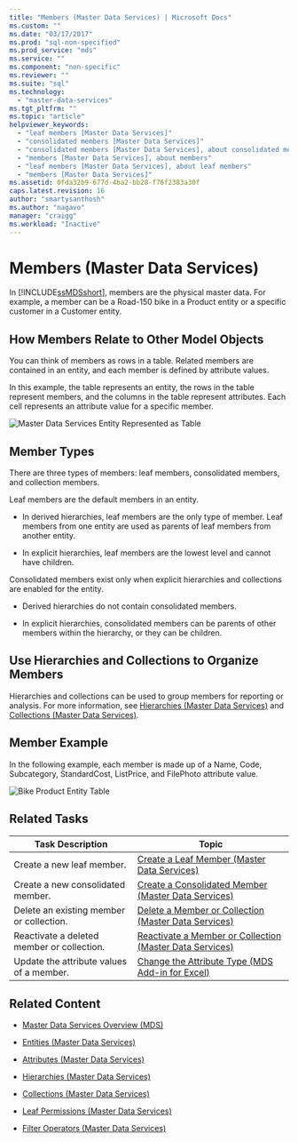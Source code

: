 ```yaml
---
title: "Members (Master Data Services) | Microsoft Docs"
ms.custom: ""
ms.date: "03/17/2017"
ms.prod: "sql-non-specified"
ms.prod_service: "mds"
ms.service: ""
ms.component: "non-specific"
ms.reviewer: ""
ms.suite: "sql"
ms.technology: 
  - "master-data-services"
ms.tgt_pltfrm: ""
ms.topic: "article"
helpviewer_keywords: 
  - "leaf members [Master Data Services]"
  - "consolidated members [Master Data Services]"
  - "consolidated members [Master Data Services], about consolidated members"
  - "members [Master Data Services], about members"
  - "leaf members [Master Data Services], about leaf members"
  - "members [Master Data Services]"
ms.assetid: 0fda32b9-677d-4ba2-bb28-f76f2383a30f
caps.latest.revision: 16
author: "smartysanthosh"
ms.author: "nagavo"
manager: "craigg"
ms.workload: "Inactive"
---
```

# Members (Master Data Services)
  In [!INCLUDE[ssMDSshort](../includes/ssmdsshort-md.md)], members are the physical master data. For example, a member can be a Road-150 bike in a Product entity or a specific customer in a Customer entity.  
  
## How Members Relate to Other Model Objects  
 You can think of members as rows in a table. Related members are contained in an entity, and each member is defined by attribute values.  
  
 In this example, the table represents an entity, the rows in the table represent members, and the columns in the table represent attributes. Each cell represents an attribute value for a specific member.  
  
 ![Master Data Services Entity Represented as Table](../master-data-services/media/mds-conc-entity-table.gif "Master Data Services Entity Represented as Table")  
  
## Member Types  
 There are three types of members: leaf members, consolidated members, and collection members.  
  
 Leaf members are the default members in an entity.  
  
-   In derived hierarchies, leaf members are the only type of member. Leaf members from one entity are used as parents of leaf members from another entity.  
  
-   In explicit hierarchies, leaf members are the lowest level and cannot have children.  
  
 Consolidated members exist only when explicit hierarchies and collections are enabled for the entity.  
  
-   Derived hierarchies do not contain consolidated members.  
  
-   In explicit hierarchies, consolidated members can be parents of other members within the hierarchy, or they can be children.  
  
## Use Hierarchies and Collections to Organize Members  
 Hierarchies and collections can be used to group members for reporting or analysis. For more information, see [Hierarchies &#40;Master Data Services&#41;](../master-data-services/hierarchies-master-data-services.md) and [Collections &#40;Master Data Services&#41;](../master-data-services/collections-master-data-services.md).  
  
## Member Example  
 In the following example, each member is made up of a Name, Code, Subcategory, StandardCost, ListPrice, and FilePhoto attribute value.  
  
 ![Bike Product Entity Table](../master-data-services/media/mds-conc-entity-table-w-data.gif "Bike Product Entity Table")  
  
## Related Tasks  
  
|Task Description|Topic|  
|----------------------|-----------|  
|Create a new leaf member.|[Create a Leaf Member &#40;Master Data Services&#41;](../master-data-services/create-a-leaf-member-master-data-services.md)|  
|Create a new consolidated member.|[Create a Consolidated Member &#40;Master Data Services&#41;](../master-data-services/create-a-consolidated-member-master-data-services.md)|  
|Delete an existing member or collection.|[Delete a Member or Collection &#40;Master Data Services&#41;](../master-data-services/delete-a-member-or-collection-master-data-services.md)|  
|Reactivate a deleted member or collection.|[Reactivate a Member or Collection &#40;Master Data Services&#41;](../master-data-services/reactivate-a-member-or-collection-master-data-services.md)|  
|Update the attribute values of a member.|[Change the Attribute Type &#40;MDS Add-in for Excel&#41;](../master-data-services/microsoft-excel-add-in/change-the-attribute-type-mds-add-in-for-excel.md)|  

  
## Related Content  
  
-   [Master Data Services Overview &#40;MDS&#41;](../master-data-services/master-data-services-overview-mds.md)  
  
-   [Entities &#40;Master Data Services&#41;](../master-data-services/entities-master-data-services.md)  
  
-   [Attributes &#40;Master Data Services&#41;](../master-data-services/attributes-master-data-services.md)  
  
-   [Hierarchies &#40;Master Data Services&#41;](../master-data-services/hierarchies-master-data-services.md)  
  
-   [Collections &#40;Master Data Services&#41;](../master-data-services/collections-master-data-services.md)  
  
-   [Leaf Permissions &#40;Master Data Services&#41;](../master-data-services/leaf-permissions-master-data-services.md)  
  
 
-   [Filter Operators &#40;Master Data Services&#41;](../master-data-services/filter-operators-master-data-services.md)  
  
  
